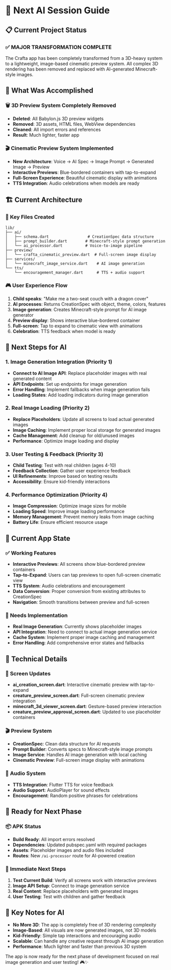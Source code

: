 # 🤖 Next AI Session Guide

## 📋 Current Project Status

### ✅ **MAJOR TRANSFORMATION COMPLETE**
The Crafta app has been completely transformed from a 3D-heavy system to a lightweight, image-based cinematic preview system. All complex 3D rendering has been removed and replaced with AI-generated Minecraft-style images.

## 🎯 **What Was Accomplished**

### 🗑️ **3D Preview System Completely Removed**
- **Deleted**: All Babylon.js 3D preview widgets
- **Removed**: 3D assets, HTML files, WebView dependencies
- **Cleaned**: All import errors and references
- **Result**: Much lighter, faster app

### 🎬 **Cinematic Preview System Implemented**
- **New Architecture**: Voice → AI Spec → Image Prompt → Generated Image → Preview
- **Interactive Previews**: Blue-bordered containers with tap-to-expand
- **Full-Screen Experience**: Beautiful cinematic display with animations
- **TTS Integration**: Audio celebrations when models are ready

## 🏗️ **Current Architecture**

### 📁 **Key Files Created**
```
lib/
├── ai/
│   ├── schema.dart                 # CreationSpec data structure
│   ├── prompt_builder.dart        # Minecraft-style prompt generation
│   └── ai_processor.dart          # Voice-to-image pipeline
├── preview/
│   └── crafta_cinematic_preview.dart  # Full-screen image display
├── services/
│   └── minecraft_image_service.dart    # AI image generation
└── tts/
    └── encouragement_manager.dart      # TTS + audio support
```

### 🎮 **User Experience Flow**
1. **Child speaks**: "Make me a two-seat couch with a dragon cover"
2. **AI processes**: Returns CreationSpec with object, theme, colors, features
3. **Image generation**: Creates Minecraft-style prompt for AI image generator
4. **Preview display**: Shows interactive blue-bordered container
5. **Full-screen**: Tap to expand to cinematic view with animations
6. **Celebration**: TTS feedback when model is ready

## 🚧 **Next Steps for AI**

### 1. **Image Generation Integration** (Priority 1)
- **Connect to AI Image API**: Replace placeholder images with real generated content
- **API Endpoints**: Set up endpoints for image generation
- **Error Handling**: Implement fallbacks when image generation fails
- **Loading States**: Add loading indicators during image generation

### 2. **Real Image Loading** (Priority 2)
- **Replace Placeholders**: Update all screens to load actual generated images
- **Image Caching**: Implement proper local storage for generated images
- **Cache Management**: Add cleanup for old/unused images
- **Performance**: Optimize image loading and display

### 3. **User Testing & Feedback** (Priority 3)
- **Child Testing**: Test with real children (ages 4-10)
- **Feedback Collection**: Gather user experience feedback
- **UI Refinements**: Improve based on testing results
- **Accessibility**: Ensure kid-friendly interactions

### 4. **Performance Optimization** (Priority 4)
- **Image Compression**: Optimize image sizes for mobile
- **Loading Speed**: Improve image loading performance
- **Memory Management**: Prevent memory leaks from image caching
- **Battery Life**: Ensure efficient resource usage

## 🎯 **Current App State**

### ✅ **Working Features**
- **Interactive Previews**: All screens show blue-bordered preview containers
- **Tap-to-Expand**: Users can tap previews to open full-screen cinematic view
- **TTS System**: Audio celebrations and encouragement
- **Data Conversion**: Proper conversion from existing attributes to CreationSpec
- **Navigation**: Smooth transitions between preview and full-screen

### 🚧 **Needs Implementation**
- **Real Image Generation**: Currently shows placeholder images
- **API Integration**: Need to connect to actual image generation service
- **Cache System**: Implement proper image caching and management
- **Error Handling**: Add comprehensive error states and fallbacks

## 🔧 **Technical Details**

### 📱 **Screen Updates**
- **ai_creation_screen.dart**: Interactive cinematic preview with tap-to-expand
- **creature_preview_screen.dart**: Full-screen cinematic preview integration  
- **minecraft_3d_viewer_screen.dart**: Gesture-based preview interaction
- **creature_preview_approval_screen.dart**: Updated to use placeholder containers

### 🎬 **Preview System**
- **CreationSpec**: Clean data structure for AI requests
- **Prompt Builder**: Converts specs to Minecraft-style image prompts
- **Image Service**: Handles AI image generation with local caching
- **Cinematic Preview**: Full-screen image display with animations

### 🎵 **Audio System**
- **TTS Integration**: Flutter TTS for voice feedback
- **Audio Support**: AudioPlayer for sound effects
- **Encouragement**: Random positive phrases for celebrations

## 🚀 **Ready for Next Phase**

### 📦 **APK Status**
- **Build Ready**: All import errors resolved
- **Dependencies**: Updated pubspec.yaml with required packages
- **Assets**: Placeholder images and audio files included
- **Routes**: New `/ai-processor` route for AI-powered creation

### 🎯 **Immediate Next Steps**
1. **Test Current Build**: Verify all screens work with interactive previews
2. **Image API Setup**: Connect to image generation service
3. **Real Content**: Replace placeholders with generated images
4. **User Testing**: Test with children and gather feedback

## 📝 **Key Notes for AI**

- **No More 3D**: The app is completely free of 3D rendering complexity
- **Image-Based**: All visuals are now generated images, not 3D models
- **Kid-Friendly**: Simple tap interactions and encouraging audio
- **Scalable**: Can handle any creative request through AI image generation
- **Performance**: Much lighter and faster than previous 3D system

The app is now ready for the next phase of development focused on real image generation and user testing! 🎮✨